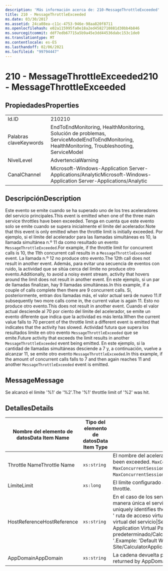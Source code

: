 ```yaml
---
description: 'Más información acerca de: 210-MessageThrottleExceeded'
title: 210 - MessageThrottleExceeded
ms.date: 03/30/2017
ms.assetid: 24ca08ea-c11c-4753-946e-98aa820f8711
ms.openlocfilehash: e02a115995fa0e18a2ed4582710881d30bb4b846
ms.sourcegitcommit: ddf7edb67715a5b9a45e3dd44536dabc153c1de0
ms.translationtype: MT
ms.contentlocale: es-ES
ms.lasthandoff: 02/06/2021
ms.locfileid: "99794447"
---
```

# <a name="210---messagethrottleexceeded"></a><span data-ttu-id="23b09-103">210 - MessageThrottleExceeded</span><span class="sxs-lookup"><span data-stu-id="23b09-103">210 - MessageThrottleExceeded</span></span>

## <a name="properties"></a><span data-ttu-id="23b09-104">Propiedades</span><span class="sxs-lookup"><span data-stu-id="23b09-104">Properties</span></span>  
  
|||  
|-|-|  
|<span data-ttu-id="23b09-105">Id.</span><span class="sxs-lookup"><span data-stu-id="23b09-105">ID</span></span>|<span data-ttu-id="23b09-106">210</span><span class="sxs-lookup"><span data-stu-id="23b09-106">210</span></span>|  
|<span data-ttu-id="23b09-107">Palabras clave</span><span class="sxs-lookup"><span data-stu-id="23b09-107">Keywords</span></span>|<span data-ttu-id="23b09-108">EndToEndMonitoring, HealthMonitoring, Solución de problemas, ServiceModel</span><span class="sxs-lookup"><span data-stu-id="23b09-108">EndToEndMonitoring, HealthMonitoring, Troubleshooting, ServiceModel</span></span>|  
|<span data-ttu-id="23b09-109">Nivel</span><span class="sxs-lookup"><span data-stu-id="23b09-109">Level</span></span>|<span data-ttu-id="23b09-110">Advertencia</span><span class="sxs-lookup"><span data-stu-id="23b09-110">Warning</span></span>|  
|<span data-ttu-id="23b09-111">Canal</span><span class="sxs-lookup"><span data-stu-id="23b09-111">Channel</span></span>|<span data-ttu-id="23b09-112">Microsoft-Windows-Application Server-Applications/Analytic</span><span class="sxs-lookup"><span data-stu-id="23b09-112">Microsoft-Windows-Application Server-Applications/Analytic</span></span>|  
  
## <a name="description"></a><span data-ttu-id="23b09-113">Descripción</span><span class="sxs-lookup"><span data-stu-id="23b09-113">Description</span></span>  

 <span data-ttu-id="23b09-114">Este evento se emite cuando se ha superado uno de los tres aceleradores del servicio principales.</span><span class="sxs-lookup"><span data-stu-id="23b09-114">This event is emitted when one of the three main service throttles have been exceeded.</span></span> <span data-ttu-id="23b09-115">Tenga en cuenta que este evento solo se emite cuando se supera inicialmente el límite del acelerador.</span><span class="sxs-lookup"><span data-stu-id="23b09-115">Note that this event is only emitted when the throttle limit is initially exceeded.</span></span> <span data-ttu-id="23b09-116">Por ejemplo, si el límite del acelerador para las llamadas simultáneas es 10, la llamada simultánea n.º 11 da como resultado un evento `MessageThrottleExceeded`.</span><span class="sxs-lookup"><span data-stu-id="23b09-116">For example, if the throttle limit for concurrent calls is 10, the 11th concurrent call results in a `MessageThrottleExceeded` event.</span></span> <span data-ttu-id="23b09-117">La llamada n.º 12 no produce otro evento.</span><span class="sxs-lookup"><span data-stu-id="23b09-117">The 12th call does not result in another event.</span></span> <span data-ttu-id="23b09-118">Además, para evitar una secuencia de eventos con ruido, la actividad que se sitúa cerca del límite no produce otro evento.</span><span class="sxs-lookup"><span data-stu-id="23b09-118">Additionally, to avoid a noisy event stream, activity that hovers around the limit does not result in another event.</span></span> <span data-ttu-id="23b09-119">En este ejemplo, si un par de llamadas finalizan, hay 9 llamadas simultáneas.</span><span class="sxs-lookup"><span data-stu-id="23b09-119">In this example, if a couple of calls complete then there are 9 concurrent calls.</span></span> <span data-ttu-id="23b09-120">Si, posteriormente, entran dos llamadas más, el valor actual será de nuevo 11.</span><span class="sxs-lookup"><span data-stu-id="23b09-120">If subsequently two more calls come in, the current value is again 11.</span></span> <span data-ttu-id="23b09-121">Esto no produce otro evento.</span><span class="sxs-lookup"><span data-stu-id="23b09-121">This does not result in another event.</span></span> <span data-ttu-id="23b09-122">Cuando el valor actual desciende al 70 por ciento del límite del acelerador, se emite un evento diferente que indica que la actividad es más lenta.</span><span class="sxs-lookup"><span data-stu-id="23b09-122">When the current value falls to 70 percent of the throttle limit a different event is emitted that indicates that the activity has slowed.</span></span> <span data-ttu-id="23b09-123">Actividad futura que supera los resultados límite en otro evento `MessageThrottleExceeded` que se emite.</span><span class="sxs-lookup"><span data-stu-id="23b09-123">Future activity that exceeds the limit results in another `MessageThrottleExceeded` event being emitted.</span></span> <span data-ttu-id="23b09-124">En este ejemplo, si la cantidad de llamadas simultáneas desciende a 7 y, a continuación, vuelve a alcanzar 11, se emite otro evento `MessageThrottleExceeded`.</span><span class="sxs-lookup"><span data-stu-id="23b09-124">In this example, if the amount of concurrent calls falls to 7 and then again reaches 11 and another `MessageThrottleExceeded` event is emitted.</span></span>  
  
## <a name="message"></a><span data-ttu-id="23b09-125">Message</span><span class="sxs-lookup"><span data-stu-id="23b09-125">Message</span></span>  

 <span data-ttu-id="23b09-126">Se alcanzó el límite '%1' de '%2'.</span><span class="sxs-lookup"><span data-stu-id="23b09-126">The '%1' throttle limit of '%2' was hit.</span></span>  
  
## <a name="details"></a><span data-ttu-id="23b09-127">Detalles</span><span class="sxs-lookup"><span data-stu-id="23b09-127">Details</span></span>  
  
|<span data-ttu-id="23b09-128">Nombre del elemento de datos</span><span class="sxs-lookup"><span data-stu-id="23b09-128">Data Item Name</span></span>|<span data-ttu-id="23b09-129">Tipo del elemento de datos</span><span class="sxs-lookup"><span data-stu-id="23b09-129">Data Item Type</span></span>|<span data-ttu-id="23b09-130">Descripción</span><span class="sxs-lookup"><span data-stu-id="23b09-130">Description</span></span>|  
|--------------------|--------------------|-----------------|  
|<span data-ttu-id="23b09-131">Throttle Name</span><span class="sxs-lookup"><span data-stu-id="23b09-131">Throttle Name</span></span>|`xs:string`|<span data-ttu-id="23b09-132">El nombre del acelerador que se ha superado.</span><span class="sxs-lookup"><span data-stu-id="23b09-132">The name of the throttle that has been exceeded.</span></span> <span data-ttu-id="23b09-133">`MaxConcurrentCalls`, `MaxConcurrentInstances` o `MaxConcurrentSessions`,</span><span class="sxs-lookup"><span data-stu-id="23b09-133">Either `MaxConcurrentCalls`, `MaxConcurrentInstances`, or `MaxConcurrentSessions`,</span></span>|  
|<span data-ttu-id="23b09-134">Límite</span><span class="sxs-lookup"><span data-stu-id="23b09-134">Limit</span></span>|`xs:long`|<span data-ttu-id="23b09-135">El límite configurado actual del acelerador.</span><span class="sxs-lookup"><span data-stu-id="23b09-135">The currently configured limit of the throttle.</span></span>|  
|<span data-ttu-id="23b09-136">HostReference</span><span class="sxs-lookup"><span data-stu-id="23b09-136">HostReference</span></span>|`xs:string`|<span data-ttu-id="23b09-137">En el caso de los servicios hospedados en web, este campo identifica de manera única el servicio en la jerarquía web.</span><span class="sxs-lookup"><span data-stu-id="23b09-137">For Web-hosted services, this field uniquely identifies the service in the Web hierarchy.</span></span> <span data-ttu-id="23b09-138">Su formato se define como ' ruta de acceso virtual de la aplicación de nombre de sitio web&#124;ruta de acceso virtual del servicio&#124;ServiceName '.</span><span class="sxs-lookup"><span data-stu-id="23b09-138">Its format is defined as 'Web Site Name Application Virtual Path&#124;Service Virtual Path&#124;ServiceName'.</span></span> <span data-ttu-id="23b09-139">Ejemplo: ' sitio web predeterminado/CalculatorApplication&#124;/CalculatorService.svc&#124;CalculatorService '.</span><span class="sxs-lookup"><span data-stu-id="23b09-139">Example: 'Default Web Site/CalculatorApplication&#124;/CalculatorService.svc&#124;CalculatorService'.</span></span>|  
|<span data-ttu-id="23b09-140">AppDomain</span><span class="sxs-lookup"><span data-stu-id="23b09-140">AppDomain</span></span>|`xs:string`|<span data-ttu-id="23b09-141">La cadena devuelta por AppDomain.CurrentDomain.FriendlyName.</span><span class="sxs-lookup"><span data-stu-id="23b09-141">The string returned by AppDomain.CurrentDomain.FriendlyName.</span></span>|
